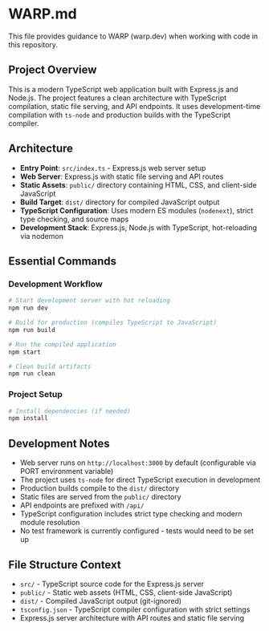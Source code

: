 # WARP.md

This file provides guidance to WARP (warp.dev) when working with code in this repository.

## Project Overview

This is a modern TypeScript web application built with Express.js and Node.js. The project features a clean architecture with TypeScript compilation, static file serving, and API endpoints. It uses development-time compilation with `ts-node` and production builds with the TypeScript compiler.

## Architecture

- **Entry Point**: `src/index.ts` - Express.js web server setup
- **Web Server**: Express.js with static file serving and API routes
- **Static Assets**: `public/` directory containing HTML, CSS, and client-side JavaScript
- **Build Target**: `dist/` directory for compiled JavaScript output
- **TypeScript Configuration**: Uses modern ES modules (`nodenext`), strict type checking, and source maps
- **Development Stack**: Express.js, Node.js with TypeScript, hot-reloading via nodemon

## Essential Commands

### Development Workflow
```bash
# Start development server with hot reloading
npm run dev

# Build for production (compiles TypeScript to JavaScript)
npm run build

# Run the compiled application
npm start

# Clean build artifacts
npm run clean
```

### Project Setup
```bash
# Install dependencies (if needed)
npm install
```

## Development Notes

- Web server runs on `http://localhost:3000` by default (configurable via PORT environment variable)
- The project uses `ts-node` for direct TypeScript execution in development
- Production builds compile to the `dist/` directory
- Static files are served from the `public/` directory
- API endpoints are prefixed with `/api/`
- TypeScript configuration includes strict type checking and modern module resolution
- No test framework is currently configured - tests would need to be set up

## File Structure Context

- `src/` - TypeScript source code for the Express.js server
- `public/` - Static web assets (HTML, CSS, client-side JavaScript)
- `dist/` - Compiled JavaScript output (git-ignored)
- `tsconfig.json` - TypeScript compiler configuration with strict settings
- Express.js server architecture with API routes and static file serving
